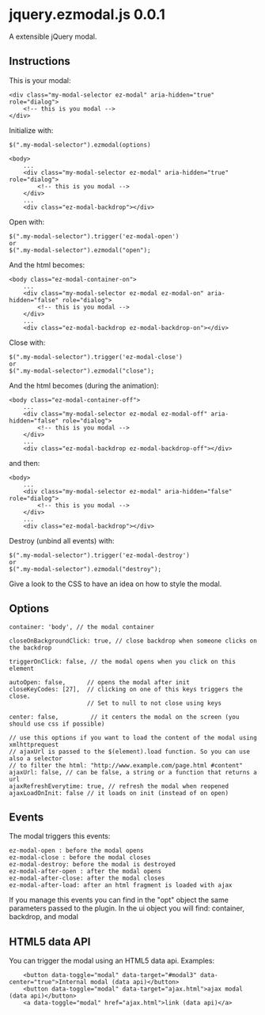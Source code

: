 jquery.ezmodal.js 0.0.1
=======================
A extensible jQuery modal.

Instructions
------------
This is your modal:

    <div class="my-modal-selector ez-modal" aria-hidden="true" role="dialog">
        <!-- this is you modal -->
    </div>

Initialize with:
 
    $(".my-modal-selector").ezmodal(options)

    <body>
        ...
        <div class="my-modal-selector ez-modal" aria-hidden="true" role="dialog">
            <!-- this is you modal -->
        </div>
        ...
        <div class="ez-modal-backdrop"></div>

Open with:

    $(".my-modal-selector").trigger('ez-modal-open')
    or
    $(".my-modal-selector").ezmodal("open");

And the html becomes:

    <body class="ez-modal-container-on">
        ...
        <div class="my-modal-selector ez-modal ez-modal-on" aria-hidden="false" role="dialog">
            <!-- this is you modal -->
        </div>
        ...
        <div class="ez-modal-backdrop ez-modal-backdrop-on"></div>

Close with:

    $(".my-modal-selector").trigger('ez-modal-close')
    or
    $(".my-modal-selector").ezmodal("close");

And the html becomes (during the animation):

    <body class="ez-modal-container-off">
        ...
        <div class="my-modal-selector ez-modal ez-modal-off" aria-hidden="false" role="dialog">
            <!-- this is you modal -->
        </div>
        ...
        <div class="ez-modal-backdrop ez-modal-backdrop-off"></div>

and then:

    <body>
        ...
        <div class="my-modal-selector ez-modal" aria-hidden="false" role="dialog">
            <!-- this is you modal -->
        </div>
        ...
        <div class="ez-modal-backdrop"></div>

Destroy (unbind all events) with:

    $(".my-modal-selector").trigger('ez-modal-destroy')
    or
    $(".my-modal-selector").ezmodal("destroy");

Give a look to the CSS to have an idea on how to style the modal.

Options
-------

    container: 'body', // the modal container

    closeOnBackgroundClick: true, // close backdrop when someone clicks on the backdrop

    triggerOnClick: false, // the modal opens when you click on this element

    autoOpen: false,      // opens the modal after init
    closeKeyCodes: [27],  // clicking on one of this keys triggers the close. 
                          // Set to null to not close using keys

    center: false,         // it centers the modal on the screen (you should use css if possible)
    
    // use this options if you want to load the content of the modal using xmlhttprequest
    // ajaxUrl is passed to the $(element).load function. So you can use also a selector
    // to filter the html: "http://www.example.com/page.html #content"
    ajaxUrl: false, // can be false, a string or a function that returns a url
    ajaxRefreshEverytime: true, // refresh the modal when reopened
    ajaxLoadOnInit: false // it loads on init (instead of on open)

Events
------
The modal triggers this events:

    ez-modal-open : before the modal opens
    ez-modal-close : before the modal closes
    ez-modal-destroy: before the modal is destroyed
    ez-modal-after-open : after the modal opens
    ez-modal-after-close: after the modal closes
    ez-modal-after-load: after an html fragment is loaded with ajax


If you manage this events you can find in the "opt" object the same parameters passed to the plugin.
In the ui object you will find: container, backdrop, and modal 

HTML5 data API
--------------
You can trigger the modal using an HTML5 data api. Examples:

        <button data-toggle="modal" data-target="#modal3" data-center="true">Internal modal (data api)</button>
        <button data-toggle="modal" data-target="ajax.html">ajax modal (data api)</button>
        <a data-toggle="modal" href="ajax.html">link (data api)</a>


